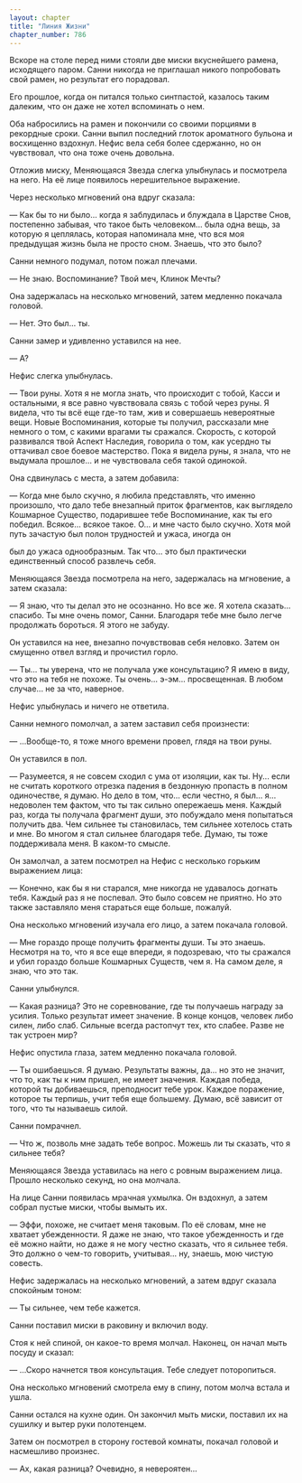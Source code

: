 ```yaml
---
layout: chapter
title: "Линия Жизни"
chapter_number: 786
---
```


Вскоре на столе перед ними стояли две миски вкуснейшего рамена, исходящего паром. Санни никогда не приглашал никого попробовать свой рамен, но результат его порадовал.

Его прошлое, когда он питался только синтпастой, казалось таким далеким, что он даже не хотел вспоминать о нем.

Оба набросились на рамен и покончили со своими порциями в рекордные сроки. Санни выпил последний глоток ароматного бульона и восхищенно вздохнул. Нефис вела себя более сдержанно, но он чувствовал, что она тоже очень довольна.

Отложив миску, Меняющаяся Звезда слегка улыбнулась и посмотрела на него. На её лице появилось нерешительное выражение.

Через несколько мгновений она вдруг сказала:

— Как бы то ни было... когда я заблудилась и блуждала в Царстве Снов, постепенно забывая, что такое быть человеком... была одна вещь, за которую я цеплялась, которая напоминала мне, что вся моя предыдущая жизнь была не просто сном. Знаешь, что это было?

Санни немного подумал, потом пожал плечами.

— Не знаю. Воспоминание? Твой меч, Клинок Мечты?

Она задержалась на несколько мгновений, затем медленно покачала головой.

— Нет. Это был... ты.

Санни замер и удивленно уставился на нее.

— А?

Нефис слегка улыбнулась.

— Твои руны. Хотя я не могла знать, что происходит с тобой, Касси и остальными, я все равно чувствовала связь с тобой через руны. Я видела, что ты всё еще где-то там, жив и совершаешь невероятные вещи. Новые Воспоминания, которые ты получил, рассказали мне немного о том, с какими врагами ты сражался. Скорость, с которой развивался твой Аспект Наследия, говорила о том, как усердно ты оттачивал свое боевое мастерство. Пока я видела руны, я знала, что не выдумала прошлое... и не чувствовала себя такой одинокой.

Она сдвинулась с места, а затем добавила:

— Когда мне было скучно, я любила представлять, что именно произошло, что дало тебе внезапный приток фрагментов, как выглядело Кошмарное Существо, подарившее тебе Воспоминание, как ты его победил. Всякое... всякое такое. О... и мне часто было скучно. Хотя мой путь зачастую был полон трудностей и ужаса, иногда он

был до ужаса однообразным. Так что... это был практически единственный способ развлечь себя.

Меняющаяся Звезда посмотрела на него, задержалась на мгновение, а затем сказала:

— Я знаю, что ты делал это не осознанно. Но все же. Я хотела сказать... спасибо. Ты мне очень помог, Санни. Благодаря тебе мне было легче продолжать бороться. Я этого не забуду.

Он уставился на нее, внезапно почувствовав себя неловко. Затем он смущенно отвел взгляд и прочистил горло.

— Ты... ты уверена, что не получала уже консультацию? Я имею в виду, что это на тебя не похоже. Ты очень... э-эм... просвещенная. В любом случае... не за что, наверное.

Нефис улыбнулась и ничего не ответила.

Санни немного помолчал, а затем заставил себя произнести:

— ...Вообще-то, я тоже много времени провел, глядя на твои руны.

Он уставился в пол.

— Разумеется, я не совсем сходил с ума от изоляции, как ты. Ну... если не считать короткого отрезка падения в бездонную пропасть в полном одиночестве, я думаю. Но дело в том, что... если честно, я был... я... недоволен тем фактом, что ты так сильно опережаешь меня. Каждый раз, когда ты получала фрагмент души, это побуждало меня попытаться получить два. Чем сильнее ты становилась, тем сильнее хотелось стать и мне. Во многом я стал сильнее благодаря тебе. Думаю, ты тоже поддерживала меня. В каком-то смысле.

Он замолчал, а затем посмотрел на Нефис с несколько горьким выражением лица:

— Конечно, как бы я ни старался, мне никогда не удавалось догнать тебя. Каждый раз я не поспевал. Это было совсем не приятно. Но это также заставляло меня стараться еще больше, пожалуй.

Она несколько мгновений изучала его лицо, а затем покачала головой.

— Мне гораздо проще получить фрагменты души. Ты это знаешь. Несмотря на то, что я все еще впереди, я подозреваю, что ты сражался и убил гораздо больше Кошмарных Существ, чем я. На самом деле, я знаю, что это так.

Санни улыбнулся.

— Какая разница? Это не соревнование, где ты получаешь награду за усилия. Только результат имеет значение. В конце концов, человек либо силен, либо слаб. Сильные всегда растопчут тех, кто слабее. Разве не так устроен мир?

Нефис опустила глаза, затем медленно покачала головой.

— Ты ошибаешься. Я думаю. Результаты важны, да... но это не значит, что то, как ты к ним пришел, не имеет значения. Каждая победа, которой ты добиваешься, преподносит тебе урок. Каждое поражение, которое ты терпишь, учит тебя еще большему. Думаю, всё зависит от того, что ты называешь силой.

Санни помрачнел.

— Что ж, позволь мне задать тебе вопрос. Можешь ли ты сказать, что я сильнее тебя?

Меняющаяся Звезда уставилась на него с ровным выражением лица. Прошло несколько секунд, но она молчала.

На лице Санни появилась мрачная ухмылка. Он вздохнул, а затем собрал пустые миски, чтобы вымыть их.

— Эффи, похоже, не считает меня таковым. По её словам, мне не хватает убежденности. Я даже не знаю, что такое убежденность и где её можно найти, но даже я не могу честно сказать, что я сильнее тебя. Это должно о чем-то говорить, учитывая... ну, знаешь, мою чистую совесть.

Нефис задержалась на несколько мгновений, а затем вдруг сказала спокойным тоном:

— Ты сильнее, чем тебе кажется.

Санни поставил миски в раковину и включил воду.

Стоя к ней спиной, он какое-то время молчал. Наконец, он начал мыть посуду и сказал:

— ...Скоро начнется твоя консультация. Тебе следует поторопиться.

Она несколько мгновений смотрела ему в спину, потом молча встала и ушла.

Санни остался на кухне один. Он закончил мыть миски, поставил их на сушилку и вытер руки полотенцем.

Затем он посмотрел в сторону гостевой комнаты, покачал головой и насмешливо произнес.

— Ах, какая разница? Очевидно, я невероятен...